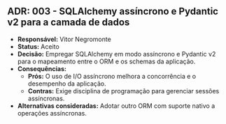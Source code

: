 
## ADR: 003 - SQLAlchemy assíncrono e Pydantic v2 para a camada de dados
- **Responsável:** Vitor Negromonte
- **Status:** Aceito
- **Decisão:** Empregar SQLAlchemy em modo assíncrono e Pydantic v2 para o mapeamento entre o ORM e os schemas da aplicação.
- **Consequências:**
    - **Prós:** O uso de I/O assíncrono melhora a concorrência e o desempenho da aplicação.
    - **Contras:** Exige disciplina de programação para gerenciar sessões assíncronas.
- **Alternativas consideradas:** Adotar outro ORM com suporte nativo a operações assíncronas.